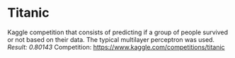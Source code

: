 # Titanic
Kaggle competition that consists of predicting if a group of people survived or not based on their data. The typical multilayer perceptron was used.
_Result: 0.80143_
Competition: https://www.kaggle.com/competitions/titanic

